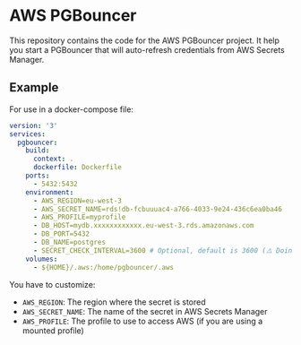 # AWS PGBouncer

This repository contains the code for the AWS PGBouncer project. It help you start a PGBouncer that will auto-refresh credentials from AWS Secrets Manager.

## Example

For use in a docker-compose file:

```yaml
version: '3'
services:
  pgbouncer:
    build:
      context: .
      dockerfile: Dockerfile
    ports:
      - 5432:5432
    environment:
      - AWS_REGION=eu-west-3
      - AWS_SECRET_NAME=rds!db-fcbuuuac4-a766-4033-9e24-436c6ea0ba46
      - AWS_PROFILE=myprofile
      - DB_HOST=mydb.xxxxxxxxxxxx.eu-west-3.rds.amazonaws.com
      - DB_PORT=5432
      - DB_NAME=postgres
      - SECRET_CHECK_INTERVAL=3600 # Optional, default is 3600 (⚠️ Doing too many requests to AWS can lead to rate limiting and increased costs)
    volumes:
      - ${HOME}/.aws:/home/pgbouncer/.aws
```

You have to customize:
- `AWS_REGION`: The region where the secret is stored
- `AWS_SECRET_NAME`: The name of the secret in AWS Secrets Manager
- `AWS_PROFILE`: The profile to use to access AWS (if you are using a mounted profile)
